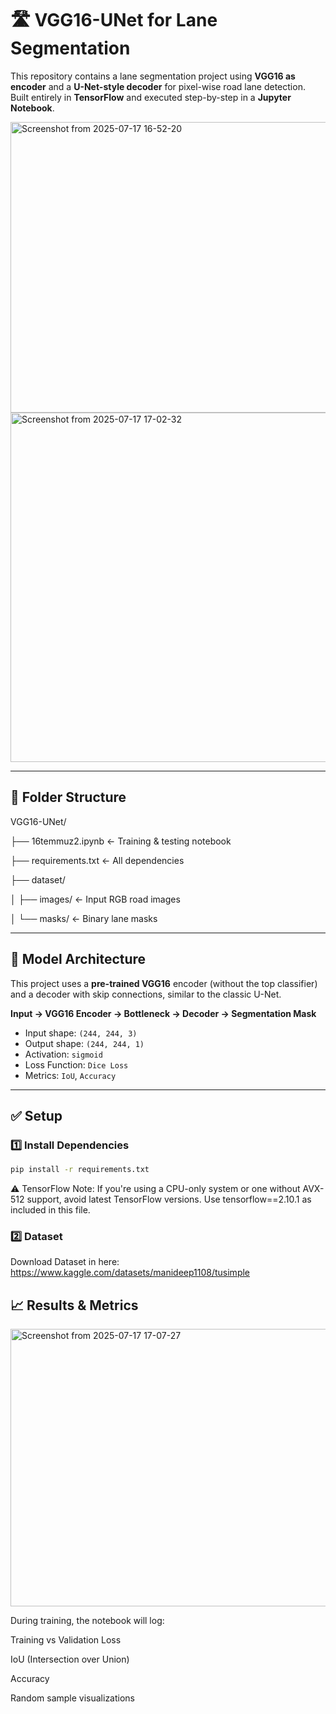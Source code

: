 # 🛣️ VGG16-UNet for Lane Segmentation

This repository contains a lane segmentation project using **VGG16 as encoder** and a **U-Net-style decoder** for pixel-wise road lane detection.  
Built entirely in **TensorFlow** and executed step-by-step in a **Jupyter Notebook**.

<img width="980" height="465" alt="Screenshot from 2025-07-17 16-52-20" src="https://github.com/user-attachments/assets/af49d27b-ca1a-4985-8e9e-29926747e4a7" />
<img width="836" height="559" alt="Screenshot from 2025-07-17 17-02-32" src="https://github.com/user-attachments/assets/f5fc7809-227d-4eff-a174-ee25e7c24eae" />

---

## 📁 Folder Structure

VGG16-UNet/

├── 16temmuz2.ipynb ← Training & testing notebook

├── requirements.txt ← All dependencies

├── dataset/

│ ├── images/ ← Input RGB road images

│ └── masks/ ← Binary lane masks

---

## 🧠 Model Architecture

This project uses a **pre-trained VGG16** encoder (without the top classifier) and a decoder with skip connections, similar to the classic U-Net.

**Input → VGG16 Encoder → Bottleneck → Decoder → Segmentation Mask**
- Input shape: `(244, 244, 3)`
- Output shape: `(244, 244, 1)`
- Activation: `sigmoid`
- Loss Function: `Dice Loss`
- Metrics: `IoU`, `Accuracy`

---

## ✅ Setup

### 1️⃣ Install Dependencies

```bash
pip install -r requirements.txt
```

⚠️ TensorFlow Note:
If you're using a CPU-only system or one without AVX-512 support, avoid latest TensorFlow versions. Use tensorflow==2.10.1 as included in this file.

### 2️⃣ Dataset 
Download Dataset in here: https://www.kaggle.com/datasets/manideep1108/tusimple

## 📈 Results & Metrics

<img width="1216" height="444" alt="Screenshot from 2025-07-17 17-07-27" src="https://github.com/user-attachments/assets/032ea15c-889e-4da4-ba86-71c1aad7596a" />


During training, the notebook will log:

Training vs Validation Loss

IoU (Intersection over Union)

Accuracy

Random sample visualizations


